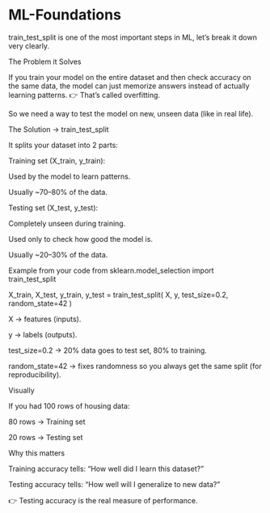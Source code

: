 # ML-Foundations

train_test_split is one of the most important steps in ML, let’s break it down very clearly.

The Problem it Solves

If you train your model on the entire dataset and then check accuracy on the same data, the model can just memorize answers instead of actually learning patterns.
👉 That’s called overfitting.

So we need a way to test the model on new, unseen data (like in real life).

The Solution → train_test_split

It splits your dataset into 2 parts:

Training set (X_train, y_train):

Used by the model to learn patterns.

Usually ~70–80% of the data.

Testing set (X_test, y_test):

Completely unseen during training.

Used only to check how good the model is.

Usually ~20–30% of the data.

Example from your code
from sklearn.model_selection import train_test_split

X_train, X_test, y_train, y_test = train_test_split(
    X, y, test_size=0.2, random_state=42
)


X → features (inputs).

y → labels (outputs).

test_size=0.2 → 20% data goes to test set, 80% to training.

random_state=42 → fixes randomness so you always get the same split (for reproducibility).

Visually

If you had 100 rows of housing data:

80 rows → Training set

20 rows → Testing set

Why this matters

Training accuracy tells: “How well did I learn this dataset?”

Testing accuracy tells: “How well will I generalize to new data?”

👉 Testing accuracy is the real measure of performance.

